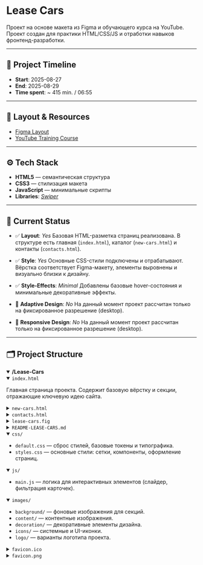 # Lease Cars

Проект на основе макета из Figma и обучающего курса на YouTube.  
Проект создан для практики HTML/CSS/JS и отработки навыков фронтенд-разработки.

---

## 📅 Project Timeline
- **Start**: 2025-08-27  
- **End**: 2025-08-29  
- **Time spent**: ~ 415 min. / 06:55  

---

## 🎨 Layout & Resources
- [Figma Layout](https://www.figma.com/design/KCzJHnfBHf0LTilZl7adnx/lease-cars?m=auto&t=XUwJ8ruBnVSYDVy9-1)  
- [YouTube Training Course](https://youtu.be/AvMusILfIdQ?si=t5XoQHs-b--Ze0Yf)

---

## ⚙️ Tech Stack
- **HTML5** — семантическая структура
- **CSS3** — стилизация макета
- **JavaScript** — минимальные скрипты
- **Libraries**: *[Swiper](https://swiperjs.com/)*

---

## 📌 Current Status

- ✅ **Layout**: *Yes*
  Базовая HTML-разметка страниц реализована. В структуре есть главная (`index.html`), каталог (`new-cars.html`) и контакты (`contacts.html`).

- ✅ **Style**: *Yes*
  Основные CSS-стили подключены и отрабатывают. Вёрстка соответствует Figma-макету, элементы выровнены и визуально близки к дизайну.

- ✅ **Style-Effects**: *Minimal*
  Добавлены базовые hover-состояния и минимальные декоративные эффекты.

- 🚫 **Adaptive Design**: *No*
  На данный момент проект рассчитан только на фиксированное разрешение (desktop).

- 🚫 **Responsive Design**: *No*
  На данный момент проект рассчитан только на фиксированное разрешение (desktop).

---

## 🗂 Project Structure

<details open>
  <summary><strong>/Lease-Cars</strong></summary>

  <details open>
    <summary><code>index.html</code></summary>
    <p>Главная страница проекта. Содержит базовую вёрстку и секции, отражающие ключевую идею сайта.</p>
  </details>

  <details>
    <summary><code>new-cars.html</code></summary>
    <p>Страница с каталогом новых автомобилей. Реализован список карточек и минимальная фильтрация.</p>
  </details>

  <details>
    <summary><code>contacts.html</code></summary>
    <p>Контактная страница с формой обратной связи.</p>
  </details>

  <details>
    <summary><code>lease-cars.fig</code></summary>
    <p>Исходный макет Figma, используется как референс для вёрстки.</p>
  </details>

  <details>
    <summary><code>README-LEASE-CARS.md</code></summary>
    <p>Отдельный файл README: структура, тайминг, прогресс и заметки по разработке.</p>
  </details>

  <details open>
    <summary><code>css/</code></summary>
    <ul>
      <li><code>default.css</code> — сброс стилей, базовые токены и типографика.</li>
      <li><code>styles.css</code> — основные стили: сетки, компоненты, оформление страниц.</li>
    </ul>
  </details>

  <details open>
    <summary><code>js/</code></summary>
    <ul>
      <li><code>main.js</code> — логика для интерактивных элементов (слайдер, фильтрация карточек).</li>
    </ul>
  </details>

  <details open>
    <summary><code>images/</code></summary>
    <ul>
      <li><code>background/</code> — фоновые изображения для секций.</li>
      <li><code>content/</code> — контентные изображения.</li>
      <li><code>decoration/</code> — декоративные элементы дизайна.</li>
      <li><code>icons/</code> — системные и UI-иконки.</li>
      <li><code>logo/</code> — варианты логотипа проекта.</li>
    </ul>
  </details>

  <details>
    <summary><code>favicon.ico</code></summary>
    <p>Иконка для браузера в формате <code>.ico</code>.</p>
  </details>

  <details>
    <summary><code>favicon.png</code></summary>
    <p>Альтернативная иконка в формате <code>.png</code>.</p>
  </details>

</details>
